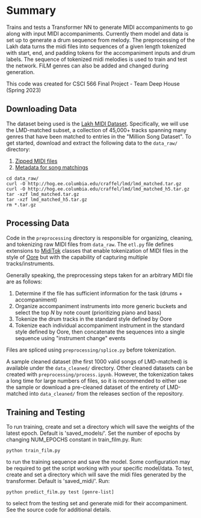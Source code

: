 # Summary

Trains and tests a Transformer NN to generate MIDI accompaniments to go along with input MIDI accompaniments. Currently them model and data is set up to generate a drum sequence from melody. The preprocessing of the Lakh data turns the midi files into sequences of a given length tokenized with start, end, and padding tokens for the accompaniment inputs and drum labels. The sequence of tokenized midi melodies is used to train and test the network. FiLM genres can also be added and changed during generation.

This code was created for CSCI 566 Final Project - Team Deep House (Spring 2023)

## Downloading Data

The dataset being used is the [Lakh MIDI Dataset](https://colinraffel.com/projects/lmd/). Specifically, we will use the LMD-matched subset, a collection of 45,000+ tracks spanning many genres that have been matched to entries in the "Million Song Dataset". To get started, download and extract the following data to the `data_raw/` directory:
1. [Zipped MIDI files](http://hog.ee.columbia.edu/craffel/lmd/lmd_matched.tar.gz)
2. [Metadata for song matchings](http://hog.ee.columbia.edu/craffel/lmd/lmd_matched_h5.tar.gz)

```
cd data_raw/
curl -O http://hog.ee.columbia.edu/craffel/lmd/lmd_matched.tar.gz
curl -O http://hog.ee.columbia.edu/craffel/lmd/lmd_matched_h5.tar.gz
tar -xzf lmd_matched.tar.gz
tar -xzf lmd_matched_h5.tar.gz
rm *.tar.gz
```

## Processing Data

Code in the `preprocessing` directory is responsible for organizing, cleaning, and tokenizing raw MIDI files from `data_raw`. The `etl.py` file defines extensions to [MidiTok](https://github.com/Natooz/MidiTok) classes that enable tokenization of MIDI files in the style of [Oore](https://arxiv.org/abs/1808.03715) but with the capability of capturing multiple tracks/instruments.

Generally speaking, the preprocessing steps taken for an arbitrary MIDI file are as follows:
1. Determine if the file has sufficient information for the task (drums + accompaniment)
2. Organize accompaniment instruments into more generic buckets and select the top $N$ by note count (prioritizing piano and bass)
3. Tokenize the drum tracks in the standard style defined by Oore
4. Tokenize each individual accompaniment instrument in the standard style defined by Oore, then concatenate the sequences into a single sequence using "instrument change" events

Files are spliced using `preprocessing/splice.py` before tokenization.

A sample cleaned dataset (the first 1000 valid songs of LMD-matched) is available under the `data_cleaned/` directory. Other cleaned datasets can be created with `preprocessing/process.ipynb`. However, the tokenization takes a long time for large numbers of files, so it is recommended to either use the sample or download a pre-cleaned dataset of the entirety of LMD-matched into `data_cleaned/` from the releases section of the repository.

## Training and Testing

To run training, create and set a directory which will save the weights of the latest epoch. Default is 'saved_models/'. Set the number of epochs by changing NUM_EPOCHS constant in train_film.py. Run:

```
python train_film.py
```
to run the training sequence and save the model. Some configuration may be required to get the script working with your specific model/data.
To test, create and set a directory which will save the midi files generated by the transformer. Default is 'saved_midi/'. Run:
```
python predict_film.py test [genre-list]
```
to select from the testing set and generate midi for their accompaniment. See the source code for additional details.
